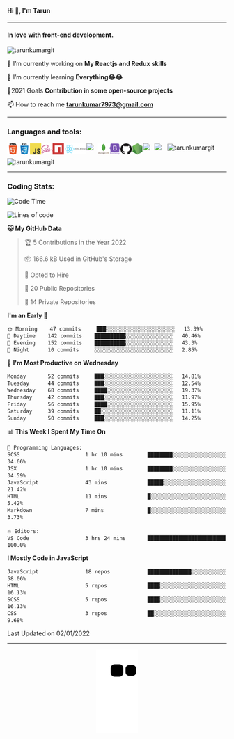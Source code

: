 <h4>Hi 👋, I'm Tarun</h4>
<hr />
<h4 align="left">In love with front-end development.</h4>

<p><img src="https://komarev.com/ghpvc/?username=tarunkumargit&label=Profile%20views&color=0e75b6&style=flat" alt="tarunkumargit" /> </p>


🔭 I’m currently working on **My Reactjs and Redux skills** 

🌱 I’m currently learning **Everything😂😂**

🤝2021 Goals **Contribution in some open-source projects**

📫 How to reach me **tarunkumar7973@gmail.com**
<hr />

### Languages and tools:

 <img align="left" width="26px" src="https://raw.githubusercontent.com/github/explore/80688e429a7d4ef2fca1e82350fe8e3517d3494d/topics/html/html.png" />
 <img align="left" width="26px" src="https://raw.githubusercontent.com/github/explore/80688e429a7d4ef2fca1e82350fe8e3517d3494d/topics/css/css.png" />
 <img align="left" width="26px" src="https://raw.githubusercontent.com/github/explore/80688e429a7d4ef2fca1e82350fe8e3517d3494d/topics/javascript/javascript.png" />
 <img align="left" width="26px" src="https://raw.githubusercontent.com/github/explore/80688e429a7d4ef2fca1e82350fe8e3517d3494d/topics/sass/sass.png" />
 <img align="left" width="26px" src="https://raw.githubusercontent.com/github/explore/80688e429a7d4ef2fca1e82350fe8e3517d3494d/topics/npm/npm.png" />
 <img align="left" width="26px" src="https://raw.githubusercontent.com/github/explore/80688e429a7d4ef2fca1e82350fe8e3517d3494d/topics/react/react.png" />
 <img align="left" width="26px" src="https://raw.githubusercontent.com/devicons/devicon/master/icons/express/express-original-wordmark.svg"/>
 <img align="left" width="26px" src="https://www.vectorlogo.zone/logos/figma/figma-icon.svg"/>
 <img align="left" width="26px" src="https://raw.githubusercontent.com/devicons/devicon/master/icons/mongodb/mongodb-original-wordmark.svg"/>
 <img align="left" width="26px" src="https://raw.githubusercontent.com/devicons/devicon/master/icons/bootstrap/bootstrap-plain-wordmark.svg" />
 <img align="left" width="26px" src="https://raw.githubusercontent.com/github/explore/78df643247d429f6cc873026c0622819ad797942/topics/github/github.png" />
 <img align="left" width="26px" src="https://raw.githubusercontent.com/github/explore/80688e429a7d4ef2fca1e82350fe8e3517d3494d/topics/nodejs/nodejs.png" />
 <img align="left" width="26px" src="https://download.blender.org/branding/community/blender_community_badge_white.svg" />
 <img align="left" width="26px" src="https://www.vectorlogo.zone/logos/tailwindcss/tailwindcss-icon.svg"/>

<p>&nbsp;<img align="center" src="https://github-readme-stats.vercel.app/api?username=tarunkumargit&show_icons=true&theme=react" alt="tarunkumargit" /></p>

<p><img align="center" src="https://github-readme-streak-stats.herokuapp.com/?user=tarunkumargit&show_icons=true&theme=react" alt="tarunkumargit" /></p> 

<hr>

### Coding Stats:

<!--START_SECTION:waka-->
![Code Time](http://img.shields.io/badge/Code%20Time-339%20hrs%2059%20mins-blue)

![Lines of code](https://img.shields.io/badge/From%20Hello%20World%20I%27ve%20Written-720%20Thousand%20lines%20of%20code-blue)

**🐱 My GitHub Data** 

> 🏆 5 Contributions in the Year 2022
 > 
> 📦 166.6 kB Used in GitHub's Storage 
 > 
> 💼 Opted to Hire
 > 
> 📜 20 Public Repositories 
 > 
> 🔑 14 Private Repositories  
 > 
**I'm an Early 🐤** 

```text
🌞 Morning    47 commits     ███░░░░░░░░░░░░░░░░░░░░░░   13.39% 
🌆 Daytime    142 commits    ██████████░░░░░░░░░░░░░░░   40.46% 
🌃 Evening    152 commits    ██████████░░░░░░░░░░░░░░░   43.3% 
🌙 Night      10 commits     ░░░░░░░░░░░░░░░░░░░░░░░░░   2.85%

```
📅 **I'm Most Productive on Wednesday** 

```text
Monday       52 commits     ███░░░░░░░░░░░░░░░░░░░░░░   14.81% 
Tuesday      44 commits     ███░░░░░░░░░░░░░░░░░░░░░░   12.54% 
Wednesday    68 commits     ████░░░░░░░░░░░░░░░░░░░░░   19.37% 
Thursday     42 commits     ███░░░░░░░░░░░░░░░░░░░░░░   11.97% 
Friday       56 commits     ████░░░░░░░░░░░░░░░░░░░░░   15.95% 
Saturday     39 commits     ██░░░░░░░░░░░░░░░░░░░░░░░   11.11% 
Sunday       50 commits     ███░░░░░░░░░░░░░░░░░░░░░░   14.25%

```


📊 **This Week I Spent My Time On** 

```text
💬 Programming Languages: 
SCSS                     1 hr 10 mins        ████████░░░░░░░░░░░░░░░░░   34.66% 
JSX                      1 hr 10 mins        ████████░░░░░░░░░░░░░░░░░   34.59% 
JavaScript               43 mins             █████░░░░░░░░░░░░░░░░░░░░   21.42% 
HTML                     11 mins             █░░░░░░░░░░░░░░░░░░░░░░░░   5.42% 
Markdown                 7 mins              █░░░░░░░░░░░░░░░░░░░░░░░░   3.73%

🔥 Editors: 
VS Code                  3 hrs 24 mins       █████████████████████████   100.0%

```

**I Mostly Code in JavaScript** 

```text
JavaScript               18 repos            ██████████████░░░░░░░░░░░   58.06% 
HTML                     5 repos             ████░░░░░░░░░░░░░░░░░░░░░   16.13% 
SCSS                     5 repos             ████░░░░░░░░░░░░░░░░░░░░░   16.13% 
CSS                      3 repos             ██░░░░░░░░░░░░░░░░░░░░░░░   9.68%

```



 Last Updated on 02/01/2022
<!--END_SECTION:waka-->

<hr>
<p align="center">
  <img src="https://github.com/tarunkumargit/tarunkumargit/raw/output/github-contribution-grid-snake.svg" alt="snake"></center>
</p>
